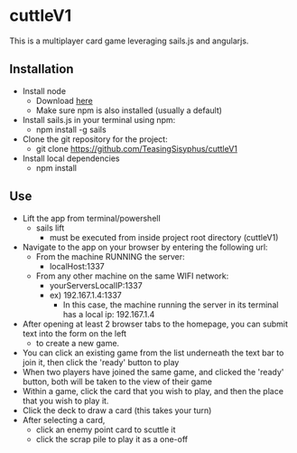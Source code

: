 # cuttleV1

This is a multiplayer card game leveraging sails.js and angularjs.

## Installation
*	Install node
	*	Download [here](https://nodejs.org/en/)
	*	Make sure npm is also installed (usually a default)
*	Install sails.js in your terminal using npm:
	*	npm install -g sails
*	Clone the git repository for the project:
	*	git clone https://github.com/TeasingSisyphus/cuttleV1
*	Install local dependencies
	*	npm install
	
## Use
*	Lift the app from terminal/powershell
	*	sails lift
		*	must be executed from inside project root directory (cuttleV1)
*	Navigate to the app on your browser by entering the following url:
	*	From the machine RUNNING the server:
		*	localHost:1337
	*	From any other machine on the same WIFI network:
		*	yourServersLocalIP:1337
		*	ex) 192.167.1.4:1337
			* In this case, the machine running the server in its terminal has a local ip: 192.167.1.4
*	After opening at least 2 browser tabs to the homepage, you can submit text into the form on the left
	*	to create a new game.
*	You can click an existing game from the list underneath the text bar to join it, then click the 'ready' button to play
*	When two players have joined the same game, and clicked the 'ready' button, both will be taken to the view of their game
*	Within a game, click the card that you wish to play, and then the place that you wish to play it.
*	Click the deck to draw a card (this takes your turn)
*	After selecting a card, 
	*	click an enemy point card to scuttle it
	*	click the scrap pile to play it as a one-off	
